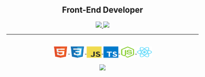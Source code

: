   <h2 align="center">Front-End Developer</h2>
  
  <div align="center">
  <a href="https://github.com/LucasCintra10">
  <img height="168em" src="https://github-readme-stats-sigma-five.vercel.app/api?username=LucasCintra10&show_icons=true&theme=dark&include_all_commits=true&count_private=true"/>
  <img height="180em" src="https://github-readme-stats-sigma-five.vercel.app/api/top-langs/?username=LucasCintra10&layout=compact&langs_count=7&theme=dark"/>
  </div>
  <hr>
  <div style="display: inline_block"> 
  <br>
  <div align="center">
  <img align="center" alt="Lucas-HTML" height="30" width="40" src="https://raw.githubusercontent.com/devicons/devicon/master/icons/html5/html5-original.svg">
  <img align="center" alt="Lucas-CSS" height="30" width="40" src="https://raw.githubusercontent.com/devicons/devicon/master/icons/css3/css3-original.svg">
  <img align="center" alt="Lucas-JAVASCRIPT" height="30" width="40" src="https://raw.githubusercontent.com/devicons/devicon/master/icons/javascript/javascript-original.svg">
  <img align="center" alt="Lucas-TYPESCRIPT" height="30" width="40" src="https://raw.githubusercontent.com/devicons/devicon/master/icons/typescript/typescript-original.svg">
  <img align="center" alt="Lucas-NODEJS" height="30" width="40" src="https://raw.githubusercontent.com/devicons/devicon/master/icons/nodejs/nodejs-original.svg">
  <img align="center" alt="Lucas-REACT" height="30" width="40" src="https://raw.githubusercontent.com/devicons/devicon/master/icons/react/react-original.svg">
  </div>
 
  </div>

  <div>

  <br>
  <div align="center"> 
  <a href="https://www.linkedin.com/in/lucas-rodrigues-474b21210" target="_blank"><img src="https://img.shields.io/badge/-LinkedIn-%230077B5?style=for-the-badge&logo=linkedin&logoColor=white" target="_blank"></a>
  </div>
    
  </div>
